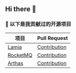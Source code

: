 ## Hi there 👋

<!--
**hhy50/hhy50** is a ✨ _special_ ✨ repository because its `README.md` (this file) appears on your GitHub profile.

Here are some ideas to get you started:

- 🔭 I’m currently working on ...
- 🌱 I’m currently learning ...
- 👯 I’m looking to collaborate on ...
- 🤔 I’m looking for help with ...
- 💬 Ask me about ...
- 📫 How to reach me: ...
- 😄 Pronouns: ...
- ⚡ Fun fact: ...
-->

### 🌟 以下是我贡献过的开源项目
| 项目 | Pull Request |
|------|--------|
| [Lamia](https://github.com/cao2068959/lamia) | [Contribution](https://github.com/cao2068959/lamia/commits?author=hhy50) |
| [RocketMQ](https://github.com/apache/rocketmq) | [Contribution](https://github.com/apache/rocketmq/pulls?q=author%3Ahhy50) |
| [Arthas](https://github.com/alibaba/arthas) | [Contribution](https://github.com/alibaba/arthas/pulls?q=author%3Ahhy50) |


